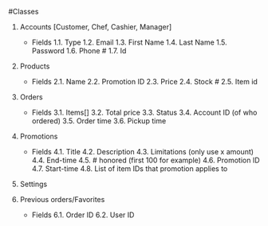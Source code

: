 #Classes

1. Accounts [Customer, Chef, Cashier, Manager]
    - Fields
        1.1. Type
        1.2. Email
        1.3. First Name
        1.4. Last Name
        1.5. Password
        1.6. Phone #
        1.7. Id

2. Products
    - Fields
        2.1. Name
        2.2. Promotion ID
        2.3. Price
        2.4. Stock #
        2.5. Item id

3. Orders
    - Fields
        3.1. Items[]
        3.2. Total price
        3.3. Status
        3.4. Account ID (of who ordered)
        3.5. Order time
        3.6. Pickup time

4. Promotions
    - Fields
        4.1. Title
        4.2. Description
        4.3. Limitations (only use x amount)
        4.4. End-time
        4.5. # honored (first 100 for example)
        4.6. Promotion ID
        4.7. Start-time
        4.8. List of item IDs that promotion applies to

5. Settings

6. Previous orders/Favorites
    - Fields
        6.1. Order ID
        6.2. User ID
